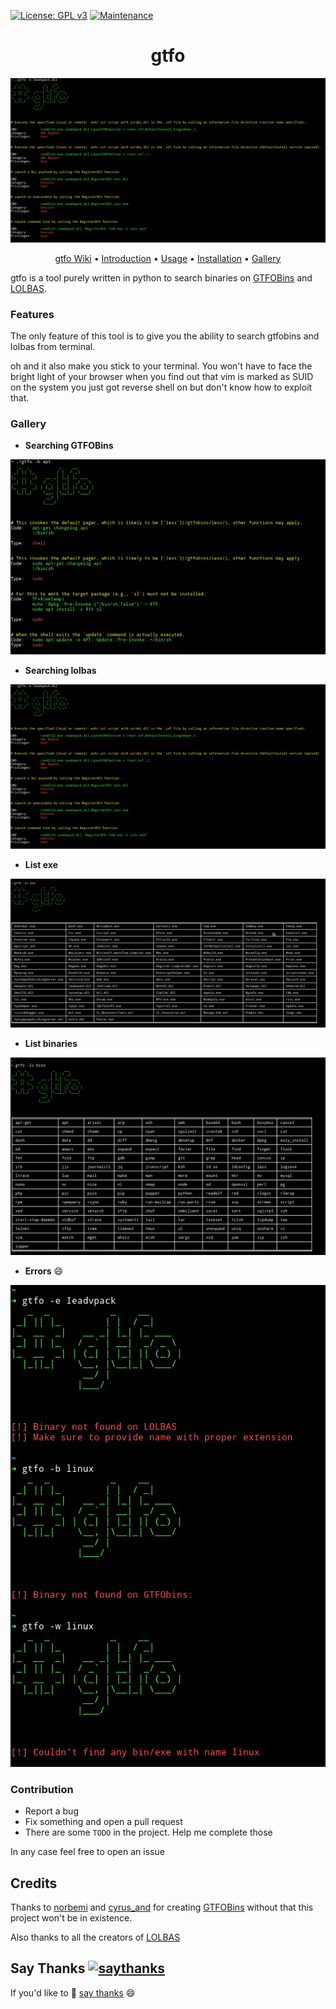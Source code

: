 [![License: GPL v3](https://img.shields.io/badge/License-GPLv3-blue.svg)](https://www.gnu.org/licenses/gpl-3.0)
[![Maintenance](https://img.shields.io/badge/Maintained%3F-yes-green.svg)](https://GitHub.com/mzfr/liffy/graphs/commit-activity)


<h1 align="center">gtfo</h1>

![gtfo in action](Images/gtfo.png)

<p align="center">
  <a href="https://github.com/mzfr/gtfo/wiki">gtfo Wiki</a> •
  <a href="https://github.com/mzfr/gtfo/wiki/Introduction">Introduction</a> •
  <a href="https://github.com/mzfr/gtfo/wiki/Usage">Usage</a> •
  <a href="https://github.com/mzfr/gtfo/wiki/Installation">Installation</a> •
  <a href="https://github.com/mzfr/gtfo#gallery">Gallery</a>
</p>

gtfo is a tool purely written in python to search binaries on [GTFOBins](https://gtfobins.github.io/) and [LOLBAS](https://lolbas-project.github.io/).

### Features

The only feature of this tool is to give you the ability to search gtfobins and lolbas from terminal.

oh and it also make you stick to your terminal. You won't have to face the bright light of your browser when you find out that vim is marked as SUID on the system you just got reverse shell on but don't know how to exploit that.

### Gallery

* __Searching GTFOBins__

![](Images/bin.png)

* __Searching lolbas__

![](Images/exe.png)

* __List exe__

![](Images/list-exe.png)

* __List binaries__

![](Images/list-bins.png)

* __Errors__ :smile:

![](Images/errors.png)

### Contribution

* Report a bug
* Fix something and open a pull request
* There are some `TODO` in the project. Help me complete those

In any case feel free to open an issue

## Credits

Thanks to [norbemi](https://twitter.com/norbemi) and [cyrus_and](https://twitter.com/cyrus_and) for creating [GTFOBins](https://gtfobins.github.io/) without that this project won't be in existence.

Also thanks to all the creators of [LOLBAS](https://lolbas-project.github.io/#)

## Say Thanks [![saythanks](https://img.shields.io/badge/say-thanks-ff69b4.svg)](https://saythanks.io/to/mzfr)

If you'd like to :tada: [say thanks](https://saythanks.io/to/mzfr) :smile:
